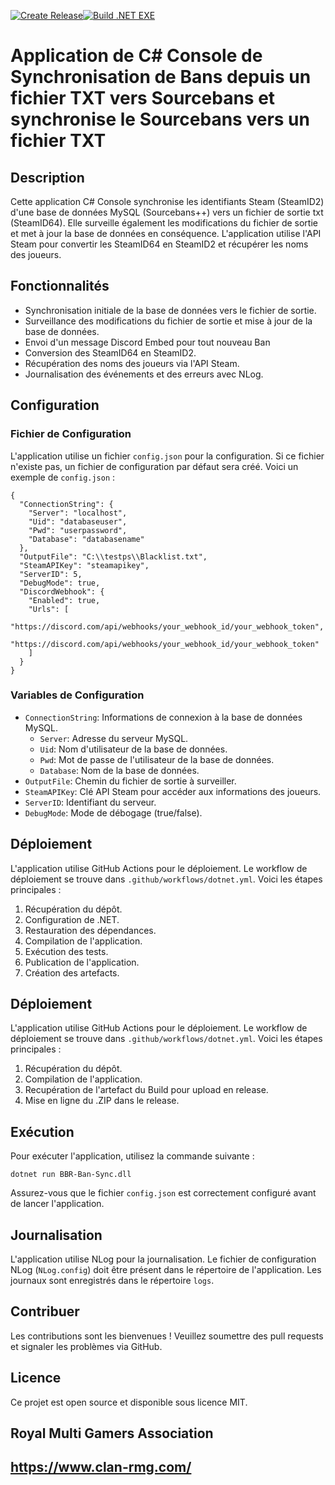 [![Create Release](https://github.com/Royal-Multi-Gamers/Ban-Sync-Sourcebans/actions/workflows/release.yml/badge.svg)](https://github.com/Royal-Multi-Gamers/Ban-Sync-Sourcebans/actions/workflows/release.yml)[![Build .NET EXE](https://github.com/Royal-Multi-Gamers/Ban-Sync-Sourcebans/actions/workflows/dotnet.yml/badge.svg)](https://github.com/Royal-Multi-Gamers/Ban-Sync-Sourcebans/actions/workflows/dotnet.yml)
# Application de C# Console de Synchronisation de Bans depuis un fichier TXT vers Sourcebans et synchronise le Sourcebans vers un fichier TXT

## Description

Cette application C# Console synchronise les identifiants Steam (SteamID2) d'une base de données MySQL (Sourcebans++) vers un fichier de sortie txt (SteamID64). Elle surveille également les modifications du fichier de sortie et met à jour la base de données en conséquence. L'application utilise l'API Steam pour convertir les SteamID64 en SteamID2 et récupérer les noms des joueurs.

## Fonctionnalités

- Synchronisation initiale de la base de données vers le fichier de sortie.
- Surveillance des modifications du fichier de sortie et mise à jour de la base de données.
- Envoi d'un message Discord Embed pour tout nouveau Ban
- Conversion des SteamID64 en SteamID2.
- Récupération des noms des joueurs via l'API Steam.
- Journalisation des événements et des erreurs avec NLog.

## Configuration

### Fichier de Configuration

L'application utilise un fichier `config.json` pour la configuration. Si ce fichier n'existe pas, un fichier de configuration par défaut sera créé. Voici un exemple de `config.json` :
```
{
  "ConnectionString": {
    "Server": "localhost",
    "Uid": "databaseuser",
    "Pwd": "userpassword",
    "Database": "databasename"
  },
  "OutputFile": "C:\\testps\\Blacklist.txt",
  "SteamAPIKey": "steamapikey",
  "ServerID": 5,
  "DebugMode": true,
  "DiscordWebhook": {
    "Enabled": true,
    "Urls": [
      "https://discord.com/api/webhooks/your_webhook_id/your_webhook_token",
      "https://discord.com/api/webhooks/your_webhook_id/your_webhook_token"
    ]
  }
}
```


### Variables de Configuration

- `ConnectionString`: Informations de connexion à la base de données MySQL.
  - `Server`: Adresse du serveur MySQL.
  - `Uid`: Nom d'utilisateur de la base de données.
  - `Pwd`: Mot de passe de l'utilisateur de la base de données.
  - `Database`: Nom de la base de données.
- `OutputFile`: Chemin du fichier de sortie à surveiller.
- `SteamAPIKey`: Clé API Steam pour accéder aux informations des joueurs.
- `ServerID`: Identifiant du serveur.
- `DebugMode`: Mode de débogage (true/false).

## Déploiement

L'application utilise GitHub Actions pour le déploiement. Le workflow de déploiement se trouve dans `.github/workflows/dotnet.yml`. Voici les étapes principales :

1. Récupération du dépôt.
2. Configuration de .NET.
3. Restauration des dépendances.
4. Compilation de l'application.
5. Exécution des tests.
6. Publication de l'application.
7. Création des artefacts.


## Déploiement

L'application utilise GitHub Actions pour le déploiement. Le workflow de déploiement se trouve dans `.github/workflows/dotnet.yml`. Voici les étapes principales :

1. Récupération du dépôt.
2. Compilation de l'application.
3. Recupération de l'artefact du Build pour upload en release.
4. Mise en ligne du .ZIP dans le release.

## Exécution

Pour exécuter l'application, utilisez la commande suivante :

```
dotnet run BBR-Ban-Sync.dll
```

Assurez-vous que le fichier `config.json` est correctement configuré avant de lancer l'application.

## Journalisation

L'application utilise NLog pour la journalisation. Le fichier de configuration NLog (`NLog.config`) doit être présent dans le répertoire de l'application. Les journaux sont enregistrés dans le répertoire `logs`.

## Contribuer

Les contributions sont les bienvenues ! Veuillez soumettre des pull requests et signaler les problèmes via GitHub.

## Licence

Ce projet est open source et disponible sous licence MIT.

## Royal Multi Gamers Association
## https://www.clan-rmg.com/
